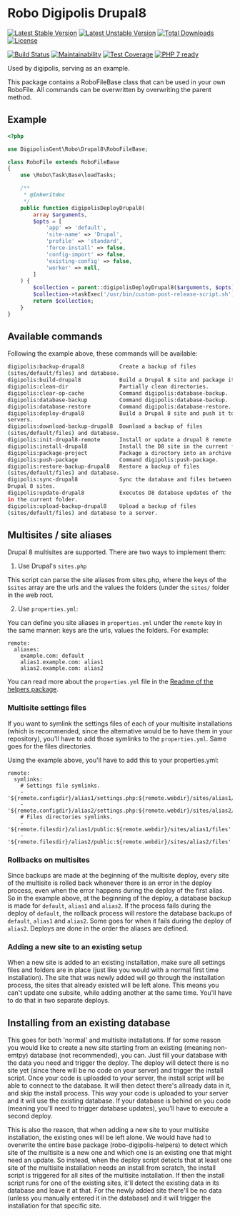# Robo Digipolis Drupal8

[![Latest Stable Version](https://poser.pugx.org/digipolisgent/robo-digipolis-drupal8/v/stable)](https://packagist.org/packages/digipolisgent/robo-digipolis-drupal8)
[![Latest Unstable Version](https://poser.pugx.org/digipolisgent/robo-digipolis-drupal8/v/unstable)](https://packagist.org/packages/digipolisgent/robo-digipolis-drupal8)
[![Total Downloads](https://poser.pugx.org/digipolisgent/robo-digipolis-drupal8/downloads)](https://packagist.org/packages/digipolisgent/robo-digipolis-drupal8)
[![License](https://poser.pugx.org/digipolisgent/robo-digipolis-drupal8/license)](https://packagist.org/packages/digipolisgent/robo-digipolis-drupal8)

[![Build Status](https://travis-ci.org/digipolisgent/robo-digipolis-drupal8.svg?branch=develop)](https://travis-ci.org/digipolisgent/robo-digipolis-drupal8)
[![Maintainability](https://api.codeclimate.com/v1/badges/f3b213f3d449af134290/maintainability)](https://codeclimate.com/github/digipolisgent/robo-digipolis-drupal8/maintainability)
[![Test Coverage](https://api.codeclimate.com/v1/badges/f3b213f3d449af134290/test_coverage)](https://codeclimate.com/github/digipolisgent/robo-digipolis-drupal8/test_coverage)
[![PHP 7 ready](https://php7ready.timesplinter.ch/digipolisgent/robo-digipolis-drupal8/develop/badge.svg)](https://travis-ci.org/digipolisgent/robo-digipolis-drupal8)

Used by digipolis, serving as an example.

This package contains a RoboFileBase class that can be used in your own
RoboFile. All commands can be overwritten by overwriting the parent method.

## Example

```php
<?php

use DigipolisGent\Robo\Drupal8\RoboFileBase;

class RoboFile extends RoboFileBase
{
    use \Robo\Task\Base\loadTasks;

    /**
     * @inheritdoc
     */
    public function digipolisDeployDrupal8(
        array $arguments,
        $opts = [
            'app' => 'default',
            'site-name' => 'Drupal',
            'profile' => 'standard',
            'force-install' => false,
            'config-import' => false,
            'existing-config' => false,
            'worker' => null,
        ]
    ) {
        $collection = parent::digipolisDeployDrupal8($arguments, $opts);
        $collection->taskExec('/usr/bin/custom-post-release-script.sh');
        return $collection;
    }
}

```

## Available commands

Following the example above, these commands will be available:

```bash
digipolis:backup-drupal8           Create a backup of files
(sites/default/files) and database.
digipolis:build-drupal8            Build a Drupal 8 site and package it.
digipolis:clean-dir                Partially clean directories.
digipolis:clear-op-cache           Command digipolis:database-backup.
digipolis:database-backup          Command digipolis:database-backup.
digipolis:database-restore         Command digipolis:database-restore.
digipolis:deploy-drupal8           Build a Drupal 8 site and push it to the
servers.
digipolis:download-backup-drupal8  Download a backup of files
(sites/default/files) and database.
digipolis:init-drupal8-remote      Install or update a drupal 8 remote site.
digipolis:install-drupal8          Install the D8 site in the current folder.
digipolis:package-project          Package a directory into an archive.
digipolis:push-package             Command digipolis:push-package.
digipolis:restore-backup-drupal8   Restore a backup of files
(sites/default/files) and database.
digipolis:sync-drupal8             Sync the database and files between two
Drupal 8 sites.
digipolis:update-drupal8           Executes D8 database updates of the D8 site
in the current folder.
digipolis:upload-backup-drupal8    Upload a backup of files
(sites/default/files) and database to a server.
```

## Multisites / site aliases

Drupal 8 multisites are supported. There are two ways to implement them:

1. Use Drupal's `sites.php`

  This script can parse the site aliases from sites.php, where the keys of the
  `$sites` array are the urls and the values the folders (under the `sites/`
  folder in the web root.

2. Use `properties.yml`:

  You can define you site aliases in `properties.yml` under the `remote` key in
  the same manner: keys are the urls, values the folders. For example:

```
remote:
  aliases:
    example.com: default
    alias1.example.com: alias1
    alias2.example.com: alias2
```

You can read more about the `properties.yml` file in the [Readme of the helpers
package](https://github.com/digipolisgent/robo-digipolis-helpers).

### Multisite settings files

If you want to symlink the settings files of each of your multisite
installations (which is recommended, since the alternative would be to have them
in your repository), you'll have to add those symlinks to the `properties.yml`.
Same goes for the files directories.

Using the example above, you'll have to add this to your properties.yml:

```
remote:
  symlinks:
    # Settings file symlinks.
    - '${remote.configdir}/alias1/settings.php:${remote.webdir}/sites/alias1/settings.php'
    - '${remote.configdir}/alias2/settings.php:${remote.webdir}/sites/alias2/settings.php'
    # Files directories symlinks.
    - '${remote.filesdir}/alias1/public:${remote.webdir}/sites/alias1/files'
    - '${remote.filesdir}/alias2/public:${remote.webdir}/sites/alias2/files'
```

### Rollbacks on multisites

Since backups are made at the beginning of the multisite deploy, every site of
the multisite is rolled back whenever there is an error in the deploy process,
even when the error happens during the deploy of the first alias. So in the
example above, at the beginning of the deploy, a database backup is made for
`default`, `alias1` and `alias2`. If the process fails during the deploy of
`default`, the rollback process will restore the database backups of `default`,
`alias1` and `alias2`. Some goes for when it fails during the deploy of
`alias2`. Deploys are done in the order the aliases are defined.

### Adding a new site to an existing setup

When a new site is added to an existing installation, make sure all settings
files and folders are in place (just like you would with a normal first time
installation). The site that was newly added will go through the installation
process, the sites that already existed will be left alone. This means you can't
update one subsite, while adding another at the same time. You'll have to do
that in two separate deploys.

## Installing from an existing database

This goes for both 'normal' and multisite installations. If for some reason you
would like to create a new site starting from an existing (meaning non-emtpy)
database (not recommended), you can. Just fill your database with the data you
need and trigger the deploy. The deploy will detect there is no site yet (since
there will be no code on your server) and trigger the install script. Once your
code is uploaded to your server, the install script will be able to connect to
the database. It will then detect there's allready data in it, and skip the
install process. This way your code is uploaded to your server and it will use
the existing database. If your database is behind on you code (meaning you'll
need to trigger database updates), you'll have to execute a second deploy.

This is also the reason, that when adding a new site to your multisite
installation, the existing ones will be left alone. We would have had to
overwrite the entire base package (robo-digipolis-helpers) to detect which site
of the multisite is a new one and which one is an existing one that might need
an update. So instead, when the deploy script detects that at least one site of
the multisite installation needs an install from scratch, the install script is
triggered for all sites of the multisite installation. If then the install
script runs for one of the existing sites, it'll detect the existing data in its
database and leave it at that. For the newly added site there'll be no data
(unless you manually entered it in the database) and it will trigger the
installation for that specific site.
